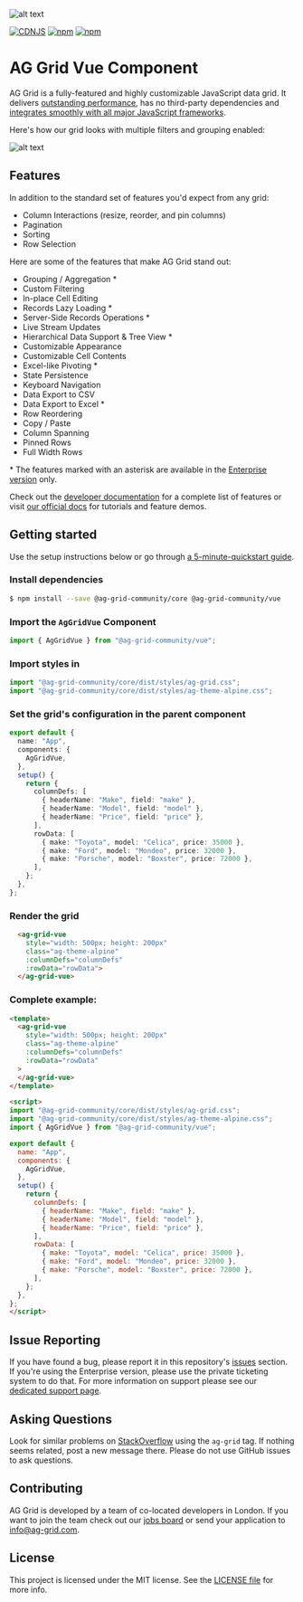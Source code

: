 ![alt text](./github-banner.png "AG Grid")

[![CDNJS](https://img.shields.io/cdnjs/v/ag-grid.svg)](https://cdnjs.com/libraries/ag-grid)
[![npm](https://img.shields.io/npm/dm/ag-grid-community.svg)](https://www.npmjs.com/package/ag-grid-community)
[![npm](https://img.shields.io/npm/dt/ag-grid-community.svg)](https://www.npmjs.com/package/ag-grid-community)

# AG Grid Vue Component

AG Grid is a fully-featured and highly customizable JavaScript data grid.
It delivers [outstanding performance](https://www.ag-grid.com/example.php?utm_source=@ag-grid-community/vue-readme&utm_medium=repository&utm_campaign=github), has no third-party dependencies and [integrates smoothly with all major JavaScript frameworks](https://www.ag-grid.com/vue-data-grid/getting-started/?utm_source=@ag-grid-community/vue-readme&utm_medium=repository&utm_campaign=github).

Here's how our grid looks with multiple filters and grouping enabled:

![alt text](./github-grid-demo.jpg "AG Grid demo")

## Features

In addition to the standard set of features you'd expect from any grid:

* Column Interactions (resize, reorder, and pin columns)
* Pagination
* Sorting
* Row Selection

Here are some of the features that make AG Grid stand out:

* Grouping / Aggregation *
* Custom Filtering
* In-place Cell Editing
* Records Lazy Loading *
* Server-Side Records Operations *
* Live Stream Updates
* Hierarchical Data Support & Tree View *
* Customizable Appearance
* Customizable Cell Contents
* Excel-like Pivoting *
* State Persistence
* Keyboard Navigation
* Data Export to CSV
* Data Export to Excel *
* Row Reordering
* Copy / Paste
* Column Spanning
* Pinned Rows
* Full Width Rows

\* The features marked with an asterisk are available in the [Enterprise version](https://www.ag-grid.com/license-pricing.php?utm_source=@ag-grid-community/vue-readme&utm_medium=repository&utm_campaign=github) only.

Check out the [developer documentation](https://www.ag-grid.com/documentation/?utm_source=@ag-grid-community/vue-readme&utm_medium=repository&utm_campaign=github) for a complete list of features or visit [our official docs](https://www.ag-grid.com/features-overview/?utm_source=@ag-grid-community/vue-readme&utm_medium=repository&utm_campaign=github) for tutorials and feature demos.

## Getting started

Use the setup instructions below or go through [a 5-minute-quickstart guide](https://www.ag-grid.com/vue-data-grid/getting-started/?utm_source=@ag-grid-community/vue-readme&utm_medium=repository&utm_campaign=github).

### Install dependencies

```sh
$ npm install --save @ag-grid-community/core @ag-grid-community/vue
```

### Import the `AgGridVue` Component

```ts
import { AgGridVue } from "@ag-grid-community/vue";
```

### Import styles in 

```ts
import "@ag-grid-community/core/dist/styles/ag-grid.css";
import "@ag-grid-community/core/dist/styles/ag-theme-alpine.css";
```

### Set the grid's configuration in the parent component

```ts
export default {
  name: "App",
  components: {
    AgGridVue,
  },
  setup() {
    return {
      columnDefs: [
        { headerName: "Make", field: "make" },
        { headerName: "Model", field: "model" },
        { headerName: "Price", field: "price" },
      ],
      rowData: [
        { make: "Toyota", model: "Celica", price: 35000 },
        { make: "Ford", model: "Mondeo", price: 32000 },
        { make: "Porsche", model: "Boxster", price: 72000 },
      ],
    };
  },
};
```

### Render the grid  

```html
  <ag-grid-vue
    style="width: 500px; height: 200px"
    class="ag-theme-alpine"
    :columnDefs="columnDefs"
    :rowData="rowData">
  </ag-grid-vue>
```

### Complete example:

```html
<template>
  <ag-grid-vue
    style="width: 500px; height: 200px"
    class="ag-theme-alpine"
    :columnDefs="columnDefs"
    :rowData="rowData"
  >
  </ag-grid-vue>
</template>

<script>
import "@ag-grid-community/core/dist/styles/ag-grid.css";
import "@ag-grid-community/core/dist/styles/ag-theme-alpine.css";
import { AgGridVue } from "@ag-grid-community/vue";

export default {
  name: "App",
  components: {
    AgGridVue,
  },
  setup() {
    return {
      columnDefs: [
        { headerName: "Make", field: "make" },
        { headerName: "Model", field: "model" },
        { headerName: "Price", field: "price" },
      ],
      rowData: [
        { make: "Toyota", model: "Celica", price: 35000 },
        { make: "Ford", model: "Mondeo", price: 32000 },
        { make: "Porsche", model: "Boxster", price: 72000 },
      ],
    };
  },
};
</script>
```
## Issue Reporting

If you have found a bug, please report it in this repository's [issues](https://github.com/ag-grid/ag-grid/issues) section. If you're using the Enterprise version, please use the private ticketing system to do that. For more information on support please see our [dedicated support page](https://www.ag-grid.com/support.php?utm_source=@ag-grid-community/vue-readme&utm_medium=repository&utm_campaign=github).

## Asking Questions

Look for similar problems on [StackOverflow](https://stackoverflow.com/questions/tagged/ag-grid) using the `ag-grid` tag. If nothing seems related, post a new message there. Please do not use GitHub issues to ask questions.

## Contributing

AG Grid is developed by a team of co-located developers in London. If you want to join the team check out our [jobs board](https://www.ag-grid.com/ag-grid-jobs-board/?utm_source=@ag-grid-community/vue-readme&utm_medium=repository&utm_campaign=github) or send your application to info@ag-grid.com.

## License

This project is licensed under the MIT license. See the [LICENSE file](./LICENSE.txt) for more info.
